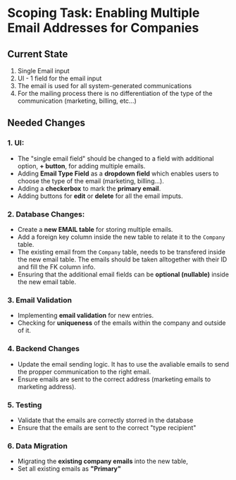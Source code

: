# Scoping Task: Enabling Multiple Email Addresses for Companies

##  Current State
1. Single Email input
2. UI - 1 field for the email input
3. The email is used for all system-generated communications
4. For the mailing process there is no differentiation of the type of the communication (marketing, billing, etc…)

## Needed Changes
### **1.  UI:**
- The "single email field" should be changed to a field with additional option, **+ button**, for adding multiple emails.
- Adding **Email Type Field** as a **dropdown field** which enables users to choose the type of the email (marketing, billing...).
- Adding a **checkerbox** to mark the **primary email**.
- Adding buttons for **edit** or **delete** for all the email imputs.
### **2.  Database Changes:**
- Create a **new EMAIL table** for storing multiple emails. 
- Add a foreign key column inside the new table to relate it to the `Company` table.
- The existing email from the `Company` table, needs to be transfered inside the new email table. The emails should be taken alltogether with their ID and fill the FK column info. 
- Ensuring that the additional email fields can be **optional (nullable)** inside the new email table.
### **3. Email Validation**
- Implementing **email validation** for new entries.
- Checking for **uniqueness** of the emails within the company and outside of it. 
### **4. Backend Changes**
- Update the email sending logic. It has to use the avaliable emails to send the propper communication to the right email.
- Ensure emails are sent to the correct address (marketing emails to marketing address).
### **5. Testing**
- Validate that the emails are correctly storred in the database
- Ensure that the emails are sent to the correct "type recipient"
### **6. Data Migration**
- Migrating the **existing company emails** into the new table, 
- Set all existing emails as **"Primary"**